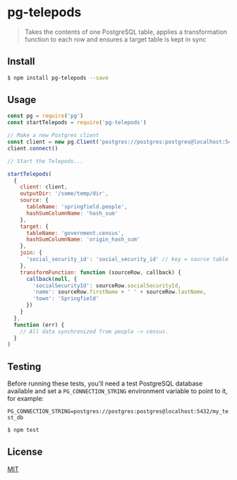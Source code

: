 # pg-telepods

> Takes the contents of one PostgreSQL table, applies a transformation function to each row and ensures a target table is kept in sync

## <a name="install"></a>Install
```bash
$ npm install pg-telepods --save
```

## <a name="usage"></a>Usage

```javascript
const pg = require('pg')
const startTelepods = require('pg-telepods')

// Make a new Postgres client
const client = new pg.Client('postgres://postgres:postgres@localhost:5432/my_test_db')
client.connect()

// Start the Telepods...

startTelepods(
  {
    client: client,
    outputDir: '/some/temp/dir',
    source: {  
      tableName: 'springfield.people',
      hashSumColumnName: 'hash_sum'
    },
    target: {
      tableName: 'government.census',
      hashSumColumnName: 'origin_hash_sum'
    },
    join: {
      'social_security_id': 'social_security_id' // key = source table column, value = target table column
    },
    transformFunction: function (sourceRow, callback) {
      callback(null, {
        'socialSecurityId': sourceRow.socialSecurityId,
        'name': sourceRow.firstName + ' ' + sourceRow.lastName,
        'town': 'Springfield'
      })
    }
  },
  function (err) {
    // All data synchronized from people -> census.
  }
)
```

## <a name="test"></a>Testing

Before running these tests, you'll need a test PostgreSQL database available and set a `PG_CONNECTION_STRING` environment variable to point to it, for example:

```PG_CONNECTION_STRING=postgres://postgres:postgres@localhost:5432/my_test_db```


```bash
$ npm test
```


## <a name="license"></a>License
[MIT](https://github.com/wmfs/pg-telepods/blob/master/LICENSE)
